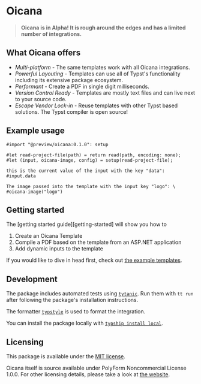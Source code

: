 # Oicana


> **Oicana is in Alpha! It is rough around the edges and has a limited number of integrations.**

## What Oicana offers

- *Multi-platform* - The same templates work with all Oicana integrations.
- *Powerful Layouting* - Templates can use all of Typst's functionality including its extensive package ecosystem.
- *Performant* - Create a PDF in single digit milliseconds.
- *Version Control Ready* - Templates are mostly text files and can live next to your source code.
- *Escape Vendor Lock-in* - Reuse templates with other Typst based solutions. The Typst compiler is open source!

## Example usage

```typst
#import "@preview/oicana:0.1.0": setup

#let read-project-file(path) = return read(path, encoding: none);
#let (input, oicana-image, config) = setup(read-project-file);

this is the current value of the input with the key "data":
#input.data

The image passed into the template with the input key "logo": \
#oicana-image("logo")
```

## Getting started

The [getting started guide][getting-started] will show you how to
1. Create an Oicana Template
2. Compile a PDF based on the template from an ASP.NET application
3. Add dynamic inputs to the template

If you would like to dive in head first, check out [the example templates][example-templates].

## Development

The package includes automated tests using [`tytanic`][tytanic]. Run them with `tt run` after following
the package's installation instructions.

The formatter [`typstyle`][typstyle] is used to format the integration.

You can install the package locally with [`typship install local`][typship].

## Licensing

This package is available under the [MIT license](./LICENSE.md).

Oicana itself is source available under PolyForm Noncommercial License 1.0.0. For other licensing details, please take a look at [the website][Oicana]. 


[Oicana]: "https://oicana.com"
[Typst web app]: "https://typst.app"
[tytanic]: https://github.com/typst-community/tytanic
[typstyle]: https://github.com/Enter-tainer/typstyle
[typship]: https://github.com/sjfhsjfh/typship
[example-templates]: https://github.com/oicana/oicana-example-templates
